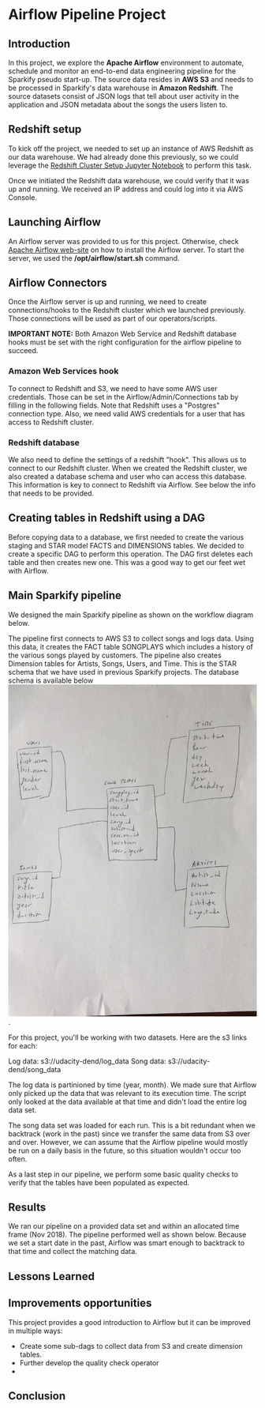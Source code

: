# Airflow Pipeline Project
## Introduction
In this project, we explore the **Apache Airflow** environment to automate, schedule and monitor an end-to-end data engineering pipeline for the Sparkify pseudo start-up. The source data resides in **AWS S3** and needs to be processed in Sparkify's data warehouse in **Amazon Redshift**. The source datasets consist of JSON logs that tell about user activity in the application and JSON metadata about the songs the users listen to.

## Redshift setup
To kick off the project, we needed to set up an instance of AWS Redshift as our data warehouse. We had already done this previously, so we could leverage the [Redshift Cluster Setup Jupyter Notebook](https://github.com/jfvanreu/AWS-DataWarehouse/blob/main/RedshitClusterSetup.ipynb) to perform this task.

Once we initiated the Redshift data warehouse, we could verify that it was up and running. We received an IP address and could log into it via AWS Console. 

## Launching Airflow
An Airflow server was provided to us for this project. Otherwise, check [Apache Airflow web-site](https://airflow.apache.org/) on how to install the Airflow server.
To start the server, we used the **/opt/airflow/start.sh** command.

## Airflow Connectors
Once the Airflow server is up and running, we need to create connections/hooks to the Redshift cluster which we launched previously. Those connections will be used as part of our operators/scripts.

**IMPORTANT NOTE:** Both Amazon Web Service and Redshift database hooks must be set with the right configuration for the airflow pipeline to succeed.

### Amazon Web Services hook
To connect to Redshift and S3, we need to have some AWS user credentials. Those can be set in the Airflow/Admin/Connections tab by filling in the following fields. Note that Redshift uses a "Postgres" connection type. Also, we need valid AWS credentials for a user that has access to Redshift cluster.

### Redshift database
We also need to define the settings of a redshift "hook". This allows us to connect to our Redshift cluster. When we created the Redshift cluster, we also created a database schema and user who can access this database. This information is key to connect to Redshift via Airflow. See below the info that needs to be provided.

## Creating tables in Redshift using a DAG
Before copying data to a database, we first needed to create the various staging and STAR model FACTS and DIMENSIONS tables. We decided to create a specific DAG to perform this operation. The DAG first deletes each table and then creates new one. This was a good way to get our feet wet with Airflow.

## Main Sparkify pipeline
We designed the main Sparkify pipeline as shown on the workflow diagram below.

The pipeline first connects to AWS S3 to collect songs and logs data. Using this data, it creates the FACT table SONGPLAYS which includes a history of the various songs played by customers. The pipeline also creates Dimension tables for Artists, Songs, Users, and Time. This is the STAR schema that we have used in previous Sparkify projects. The database schema is available below ![database schema](https://github.com/jfvanreu/AWS-DataWarehouse/blob/main/images/DBdesign.jpeg).

For this project, you'll be working with two datasets. Here are the s3 links for each:

Log data: s3://udacity-dend/log_data
Song data: s3://udacity-dend/song_data

The log data is partinioned by time (year, month). We made sure that Airflow only picked up the data that was relevant to its execution time. The script only looked at the data available at that time and didn't load the entire log data set.

The song data set was loaded for each run. This is a bit redundant when we backtrack (work in the past) since we transfer the same data from S3 over and over. However, we can assume that the Airflow pipeline would mostly be run on a daily basis in the future, so this situation wouldn't occur too often.  

As a last step in our pipeline, we perform some basic quality checks to verify that the tables have been populated as expected.

## Results
We ran our pipeline on a provided data set and within an allocated time frame (Nov 2018). The pipeline performed well as shown below.
Because we set a start date in the past, Airflow was smart enough to backtrack to that time and collect the matching data.

## Lessons Learned

## Improvements opportunities
This project provides a good introduction to Airflow but it can be improved in multiple ways:
- Create some sub-dags to collect data from S3 and create dimension tables.
- Further develop the quality check operator
- 
## Conclusion
